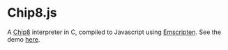 Chip8.js
=================
A [Chip8](http://www.chip8.com/) interpreter in C, compiled to Javascript using [Emscripten](https://github.com/kripken/emscripten). See the demo [here](http://labs.faizilham.com/app/chip8/).